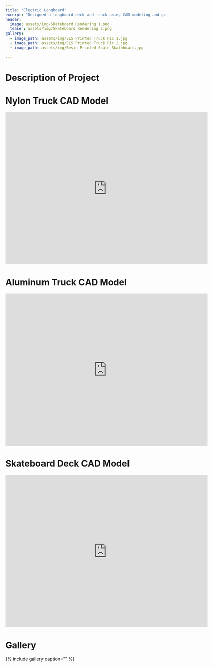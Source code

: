 ```yaml
---
title: "Electric Longboard"
excerpt: "Designed a longboard deck and truck using CAD modeling and generative design."
header:
  image: assets/img/Skateboard Rendering 1.png
  teaser: assets/img/Skateboard Rendering 2.png
gallery:
  - image_path: assets/img/SLS Printed Truck Pic 1.jpg
  - image_path: assets/img/SLS Printed Truck Pic 2.jpg
  - image_path: assets/img/Resin Printed Scale Skateboard.jpg
   
---
```

# Description of Project




# Nylon Truck CAD Model
<iframe src="https://vanderbilt643.autodesk360.com/shares/public/SH512d4QTec90decfa6e87fe0f92f44e2cd4?mode=embed" width="640" height="480" allowfullscreen="true" webkitallowfullscreen="true" mozallowfullscreen="true"  frameborder="0"></iframe>

# Aluminum Truck CAD Model
<iframe src="https://vanderbilt643.autodesk360.com/shares/public/SH512d4QTec90decfa6eb022c10e4900198f?mode=embed" width="640" height="480" allowfullscreen="true" webkitallowfullscreen="true" mozallowfullscreen="true"  frameborder="0"></iframe>

# Skateboard Deck CAD Model
<iframe src="https://vanderbilt643.autodesk360.com/shares/public/SH512d4QTec90decfa6e7fcd85fa2d902947?mode=embed" width="640" height="480" allowfullscreen="true" webkitallowfullscreen="true" mozallowfullscreen="true"  frameborder="0"></iframe>


# Gallery
{% include gallery caption="" %}
